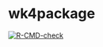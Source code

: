 # wk4package

<!-- badges: start -->
[![R-CMD-check](https://github.com/SamHall14/wk4package/workflows/R-CMD-check/badge.svg)](https://github.com/SamHall14/wk4package/actions)
<!-- badges: end -->

